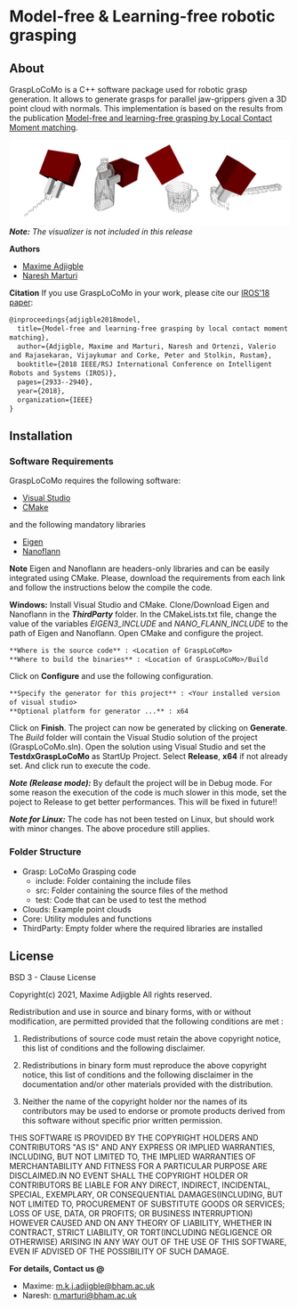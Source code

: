 # Model-free & Learning-free robotic grasping

## About

GraspLoCoMo is a C++ software package used for robotic grasp generation. It allows to generate grasps for parallel jaw-grippers given a 3D point cloud with normals. This implementation is based on the results from the publication [Model-free and learning-free grasping by Local Contact Moment matching](https://ieeexplore.ieee.org/document/8594226). 

![Example grasps image](grasps.png "Sample grasps")
_**Note:** The visualizer is not included in this release_

**Authors**
* [Maxime Adjigble](https://www.linkedin.com/in/maxime-adjigble/)
* [Naresh Marturi](https://www.linkedin.com/in/nareshmarturi/)

**Citation**
If you use GraspLoCoMo in your work, please cite our [IROS'18 paper](https://ieeexplore.ieee.org/document/8594226):
```
@inproceedings{adjigble2018model,
  title={Model-free and learning-free grasping by local contact moment matching},
  author={Adjigble, Maxime and Marturi, Naresh and Ortenzi, Valerio and Rajasekaran, Vijaykumar and Corke, Peter and Stolkin, Rustam},
  booktitle={2018 IEEE/RSJ International Conference on Intelligent Robots and Systems (IROS)},
  pages={2933--2940},
  year={2018},
  organization={IEEE}
}
```

## Installation

### Software Requirements
GraspLoCoMo requires the following software:

* [Visual Studio](https://visualstudio.microsoft.com/)
* [CMake](https://cmake.org/)
  
and the following mandatory libraries
* [Eigen](http://eigen.tuxfamily.org/)
* [Nanoflann](https://github.com/jlblancoc/nanoflann)

**Note** Eigen and Nanoflann are headers-only libraries and can be easily integrated using CMake. Please, download the requirements from each link and follow the instructions below the compile the code.

**Windows:** 
Install Visual Studio and CMake. Clone/Download Eigen and Nanoflann in the **_ThirdParty_** folder. 
In the CMakeLists.txt file, change the value of the variables _EIGEN3_INCLUDE_ and _NANO_FLANN_INCLUDE_ to the path of Eigen and Nanoflann.
Open CMake and configure the project.

```
**Where is the source code** : <Location of GraspLoCoMo>
**Where to build the binaries** : <Location of GraspLoCoMo>/Build	
```
Click on **Configure** and use the following configuration.

```
**Specify the generator for this project** : <Your installed version of visual studio>	
**Optional platform for generator ...** : x64
```
Click on **Finish**. The project can now be generated by clicking on **Generate**. 
The _Build_ folder will contain the Visual Studio solution of the project (GraspLoCoMo.sln).
Open the solution using Visual Studio and set the **TestdxGraspLoCoMo** as StartUp Project. Select **Release**, **x64** if not already set. And click run to execute the code.

**_Note (Release mode):_** By default the project will be in Debug mode. For some reason the execution of the code is much slower in this mode, set the poject to Release to get better performances. This will be fixed in future!!

**_Note for Linux:_** The code has not been tested on Linux, but should work with minor changes. The above procedure still applies.

### Folder Structure
- Grasp: LoCoMo Grasping code
  - include: Folder containing the include files
  - src: Folder containing the source files of the method
  - test: Code that can be used to test the method
- Clouds: Example point clouds
- Core: Utility modules and functions
- ThirdParty: Empty folder where the required libraries are installed

## License

BSD 3 - Clause License

Copyright(c) 2021, Maxime Adjigble 
All rights reserved.

Redistribution and use in source and binary forms, with or without
modification, are permitted provided that the following conditions are met :

1. Redistributions of source code must retain the above copyright notice, this
list of conditions and the following disclaimer.

2. Redistributions in binary form must reproduce the above copyright notice,
this list of conditions and the following disclaimer in the documentation
and/or other materials provided with the distribution.

3. Neither the name of the copyright holder nor the names of its
contributors may be used to endorse or promote products derived from
this software without specific prior written permission.

THIS SOFTWARE IS PROVIDED BY THE COPYRIGHT HOLDERS AND CONTRIBUTORS "AS IS"
AND ANY EXPRESS OR IMPLIED WARRANTIES, INCLUDING, BUT NOT LIMITED TO, THE
IMPLIED WARRANTIES OF MERCHANTABILITY AND FITNESS FOR A PARTICULAR PURPOSE ARE
DISCLAIMED.IN NO EVENT SHALL THE COPYRIGHT HOLDER OR CONTRIBUTORS BE LIABLE
FOR ANY DIRECT, INDIRECT, INCIDENTAL, SPECIAL, EXEMPLARY, OR CONSEQUENTIAL
DAMAGES(INCLUDING, BUT NOT LIMITED TO, PROCUREMENT OF SUBSTITUTE GOODS OR
SERVICES; LOSS OF USE, DATA, OR PROFITS; OR BUSINESS INTERRUPTION) HOWEVER
CAUSED AND ON ANY THEORY OF LIABILITY, WHETHER IN CONTRACT, STRICT LIABILITY,
OR TORT(INCLUDING NEGLIGENCE OR OTHERWISE) ARISING IN ANY WAY OUT OF THE USE
OF THIS SOFTWARE, EVEN IF ADVISED OF THE POSSIBILITY OF SUCH DAMAGE.


**For details, Contact us @**
* Maxime: m.k.j.adjigble@bham.ac.uk
* Naresh: n.marturi@bham.ac.uk

